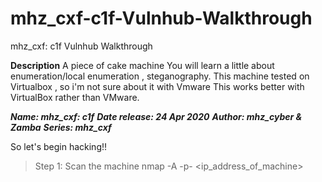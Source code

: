 # mhz_cxf-c1f-Vulnhub-Walkthrough
mhz_cxf: c1f Vulnhub Walkthrough

**Description**
A piece of cake machine
You will learn a little about enumeration/local enumeration , steganography.
This machine tested on Virtualbox , so i'm not sure about it with Vmware
This works better with VirtualBox rather than VMware.

***Name: mhz_cxf: c1f***
***Date release: 24 Apr 2020***
***Author: mhz_cyber & Zamba***
***Series: mhz_cxf***

So let's begin hacking!!
> Step 1: Scan the machine
> nmap -A -p- <ip_address_of_machine>

